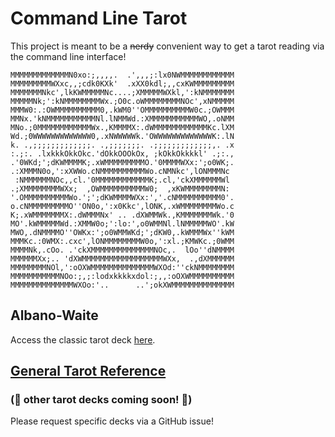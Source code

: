# Command Line Tarot

This project is meant to be a ~~nerdy~~ convenient way to get a tarot reading via the command line interface!

```ascii
MMMMMMMMMMMMMN0xo:;,,,,.  .',,,;:lx0NWMMMMMMMMMMMM
MMMMMMMMMWXxc,,;cdk0KXk'  .xXX0kdl;,,cxKWMMMMMMMMM
MMMMMMMNkc',lkKWMMMMMNc....;XMMMMMWXkl,':kNMMMMMMM
MMMMMNk;':kNMMMMMMMMWx.;O0c.oWMMMMMMMMNOc',xNMMMMM
MMMW0:.:OWMMMMMMMMMM0,.kWM0''OMMMMMMMMMMW0c.;OWMMM
MMNx.'kNMMMMMMMMMMMNl.lNMMWd.:XMMMMMMMMMMMWO,.oNMM
MNo.;0MMMMMMMMMMMMWx.,KMMMMX:.dWMMMMMMMMMMMMKc.lXM
Wd.;0WWWWWWWWWWWWW0,.xNWWWWWk.'OWWWWWWWWWWWWWK:.lN
k. .,;;;;;;;;;;;;;. .,;;;;;;;. .;;;;;;;;;;;;;,. .x
:.;:. .lxkkkOkkOkc.'dOkkOOOkOx, ;kOkkOkkkkl' .;:.,
.'0WKd;';dKWMMMMK;.xWMMMMMMMMMO.'0MMMMWXx:';o0WK;.
.:XMMMN0o,':xXWWo.cNMMMMMMMMMMWo.cNMNkc',lONMMMNc
 :NMMMMMMNOc,,cl.'0MMMMMMMMMMMMK;.cl,'ckXMMMMMMWl
.;XMMMMMMMMWXx;  ,OWMMMMMMMMMMW0;  ,xKWMMMMMMMMN:
'.OMMMMMMMMMMWo.';';dKWMMMMWXx:','.cNMMMMMMMMMM0'.
o.cNMMMMMMMMMO''ON0o,':x0Kkc',lONK,.xWMMMMMMMMWo.c
K;.xWMMMMMMMX:.dWMMMNx' .. .dXWMMWk.,KMMMMMMMWk.'0
MO'.kWMMMMMWd.:XMMW0o;':lo:',o0WMMNl.lNMMMMMWO'.kW
MWO,.dNMMMMO''OWKx:';o0WMMWKd;';dKW0,.kWMMMWx''kWM
MMMKc.:0WMX:.cxc',lONMMMMMMMMW0o,':xl.;KMWKc.;0WMM
MMMMNk,.cOo. .'ckXMMMMMMMMMMMMMMNOc,.  lOo''dNMMMM
MMMMMMXx;.. 'dXWMMMMMMMMMMMMMMMMMMWXx,  .,dXMMMMMM
MMMMMMMMNOl,':oOXWMMMMMMMMMMMMMMWXOd:''ckNMMMMMMMM
MMMMMMMMMMMNOo:;,;:lodxkkkkxdol:;,,:oOXWMMMMMMMMMM
MMMMMMMMMMMMMMWXOo:'..      ..';okXWMMMMMMMMMMMMMM
```

## Albano-Waite

Access the classic tarot deck [here](albano_waite_tarot/README.md).

## [General Tarot Reference](REFERENCE.md)

### (🔮 other tarot decks coming soon! 🔮)

Please request specific decks via a GitHub issue!
